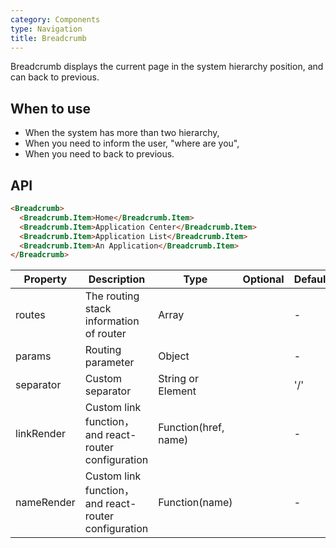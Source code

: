 ```yaml
---
category: Components
type: Navigation
title: Breadcrumb
---
```


Breadcrumb displays the current page in the system hierarchy position, and can back to previous.

## When to use

- When the system has more than two hierarchy,
- When you need to inform the user, "where are you",
- When you need to back to previous.

## API

```html
<Breadcrumb>
  <Breadcrumb.Item>Home</Breadcrumb.Item>
  <Breadcrumb.Item>Application Center</Breadcrumb.Item>
  <Breadcrumb.Item>Application List</Breadcrumb.Item>
  <Breadcrumb.Item>An Application</Breadcrumb.Item>
</Breadcrumb>
```

| Property      | Description                              | Type              |  Optional | Default |
|-----------|-----------------------------------|-----------------|---------|--------|
| routes    | The routing stack information of router | Array             |         | -      |
| params    | Routing parameter                        | Object            |         | -      |
| separator | Custom separator                      | String or Element |         | '/'    |
| linkRender | Custom link function，and react-router configuration | Function(href, name) |         | -    |
| nameRender | Custom link function，and react-router configuration | Function(name) |         | -    |